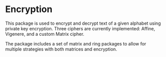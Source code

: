 # Encryption
This package is used to encrypt and decrypt text of a given alphabet using private key encryption.
Three ciphers are currently implemented: Affine, Vigenere, and a custom Matrix cipher.

The package includes a set of matrix and ring packages to allow for multiple strategies with both matrices and encryption.
